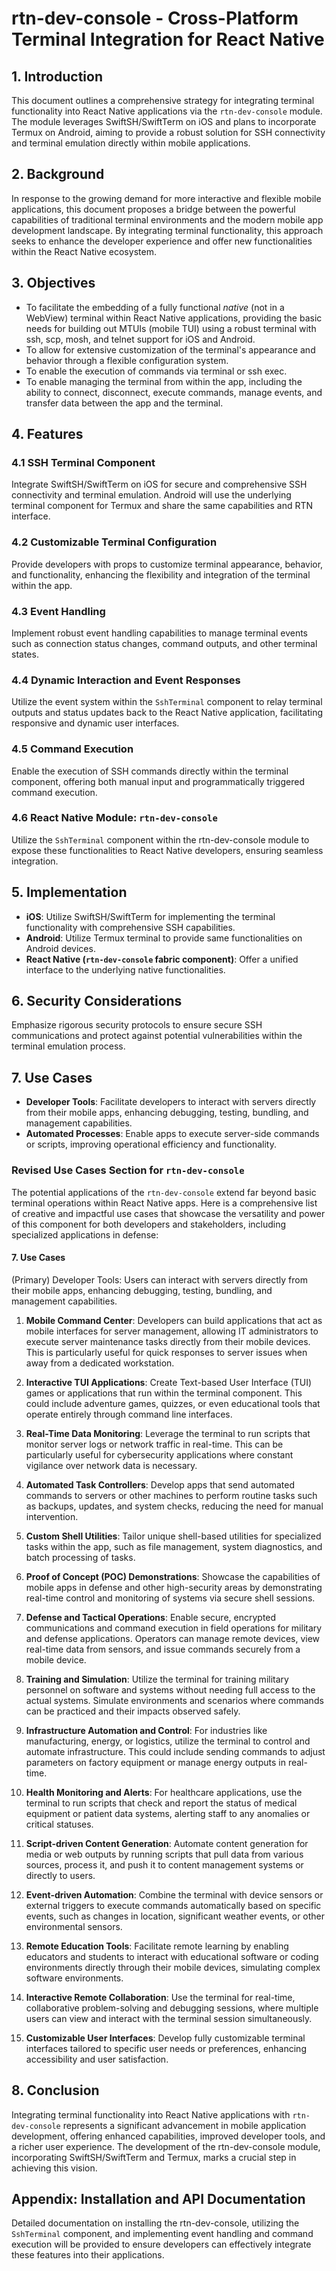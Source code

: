 # rtn-dev-console - Cross-Platform Terminal Integration for React Native

## 1. Introduction

This document outlines a comprehensive strategy for integrating terminal functionality into React Native applications via the `rtn-dev-console` module. The module leverages SwiftSH/SwiftTerm on iOS and plans to incorporate Termux on Android, aiming to provide a robust solution for SSH connectivity and terminal emulation directly within mobile applications.

## 2. Background

In response to the growing demand for more interactive and flexible mobile applications, this document proposes a bridge between the powerful capabilities of traditional terminal environments and the modern mobile app development landscape. By integrating terminal functionality, this approach seeks to enhance the developer experience and offer new functionalities within the React Native ecosystem.

## 3. Objectives

- To facilitate the embedding of a fully functional _native_ (not in a WebView) terminal within React Native applications, providing the basic needs for building out MTUIs (mobile TUI) using a robust terminal with ssh, scp, mosh, and telnet support for iOS and Android.
- To allow for extensive customization of the terminal's appearance and behavior through a flexible configuration system.
- To enable the execution of commands via terminal or ssh exec.
- To enable managing the terminal from within the app, including the ability to connect, disconnect, execute commands, manage events, and transfer data between the app and the terminal.

## 4. Features

### 4.1 SSH Terminal Component

Integrate SwiftSH/SwiftTerm on iOS for secure and comprehensive SSH connectivity and terminal emulation. Android will use the underlying terminal component for Termux and share the same capabilities and RTN interface.

### 4.2 Customizable Terminal Configuration

Provide developers with props to customize terminal appearance, behavior, and functionality, enhancing the flexibility and integration of the terminal within the app.

### 4.3 Event Handling

Implement robust event handling capabilities to manage terminal events such as connection status changes, command outputs, and other terminal states.

### 4.4 Dynamic Interaction and Event Responses

Utilize the event system within the `SshTerminal` component to relay terminal outputs and status updates back to the React Native application, facilitating responsive and dynamic user interfaces.

### 4.5 Command Execution

Enable the execution of SSH commands directly within the terminal component, offering both manual input and programmatically triggered command execution.

### 4.6 React Native Module: `rtn-dev-console`

Utilize the `SshTerminal` component within the rtn-dev-console module to expose these functionalities to React Native developers, ensuring seamless integration.

## 5. Implementation

- **iOS**: Utilize SwiftSH/SwiftTerm for implementing the terminal functionality with comprehensive SSH capabilities.
- **Android**: Utilize Termux terminal to provide same functionalities on Android devices.
- **React Native (`rtn-dev-console` fabric component)**: Offer a unified interface to the underlying native functionalities.

## 6. Security Considerations

Emphasize rigorous security protocols to ensure secure SSH communications and protect against potential vulnerabilities within the terminal emulation process.

## 7. Use Cases

- **Developer Tools**: Facilitate developers to interact with servers directly from their mobile apps, enhancing debugging, testing, bundling, and management capabilities.
- **Automated Processes**: Enable apps to execute server-side commands or scripts, improving operational efficiency and functionality.

### Revised Use Cases Section for `rtn-dev-console`

The potential applications of the `rtn-dev-console` extend far beyond basic terminal operations within React Native apps. Here is a comprehensive list of creative and impactful use cases that showcase the versatility and power of this component for both developers and stakeholders, including specialized applications in defense:

#### 7. Use Cases

(Primary) Developer Tools: Users can interact with servers directly from their mobile apps, enhancing debugging, testing, bundling, and management capabilities.

1. **Mobile Command Center**: Developers can build applications that act as mobile interfaces for server management, allowing IT administrators to execute server maintenance tasks directly from their mobile devices. This is particularly useful for quick responses to server issues when away from a dedicated workstation.

2. **Interactive TUI Applications**: Create Text-based User Interface (TUI) games or applications that run within the terminal component. This could include adventure games, quizzes, or even educational tools that operate entirely through command line interfaces.

3. **Real-Time Data Monitoring**: Leverage the terminal to run scripts that monitor server logs or network traffic in real-time. This can be particularly useful for cybersecurity applications where constant vigilance over network data is necessary.

4. **Automated Task Controllers**: Develop apps that send automated commands to servers or other machines to perform routine tasks such as backups, updates, and system checks, reducing the need for manual intervention.

5. **Custom Shell Utilities**: Tailor unique shell-based utilities for specialized tasks within the app, such as file management, system diagnostics, and batch processing of tasks.

6. **Proof of Concept (POC) Demonstrations**: Showcase the capabilities of mobile apps in defense and other high-security areas by demonstrating real-time control and monitoring of systems via secure shell sessions.

7. **Defense and Tactical Operations**: Enable secure, encrypted communications and command execution in field operations for military and defense applications. Operators can manage remote devices, view real-time data from sensors, and issue commands securely from a mobile device.

8. **Training and Simulation**: Utilize the terminal for training military personnel on software and systems without needing full access to the actual systems. Simulate environments and scenarios where commands can be practiced and their impacts observed safely.

9. **Infrastructure Automation and Control**: For industries like manufacturing, energy, or logistics, utilize the terminal to control and automate infrastructure. This could include sending commands to adjust parameters on factory equipment or manage energy outputs in real-time.

10. **Health Monitoring and Alerts**: For healthcare applications, use the terminal to run scripts that check and report the status of medical equipment or patient data systems, alerting staff to any anomalies or critical statuses.

11. **Script-driven Content Generation**: Automate content generation for media or web outputs by running scripts that pull data from various sources, process it, and push it to content management systems or directly to users.

12. **Event-driven Automation**: Combine the terminal with device sensors or external triggers to execute commands automatically based on specific events, such as changes in location, significant weather events, or other environmental sensors.

13. **Remote Education Tools**: Facilitate remote learning by enabling educators and students to interact with educational software or coding environments directly through their mobile devices, simulating complex software environments.

14. **Interactive Remote Collaboration**: Use the terminal for real-time, collaborative problem-solving and debugging sessions, where multiple users can view and interact with the terminal session simultaneously.

15. **Customizable User Interfaces**: Develop fully customizable terminal interfaces tailored to specific user needs or preferences, enhancing accessibility and user satisfaction.

## 8. Conclusion

Integrating terminal functionality into React Native applications with `rtn-dev-console` represents a significant advancement in mobile application development, offering enhanced capabilities, improved developer tools, and a richer user experience. The development of the rtn-dev-console module, incorporating SwiftSH/SwiftTerm and Termux, marks a crucial step in achieving this vision.

## Appendix: Installation and API Documentation

Detailed documentation on installing the rtn-dev-console, utilizing the `SshTerminal` component, and implementing event handling and command execution will be provided to ensure developers can effectively integrate these features into their applications.
